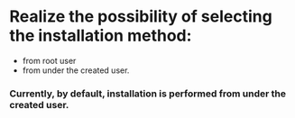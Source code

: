 # Realize the possibility of selecting the installation method:
* from root user
* from under the created user. 
### Currently, by default, installation is performed from under the created user. 
